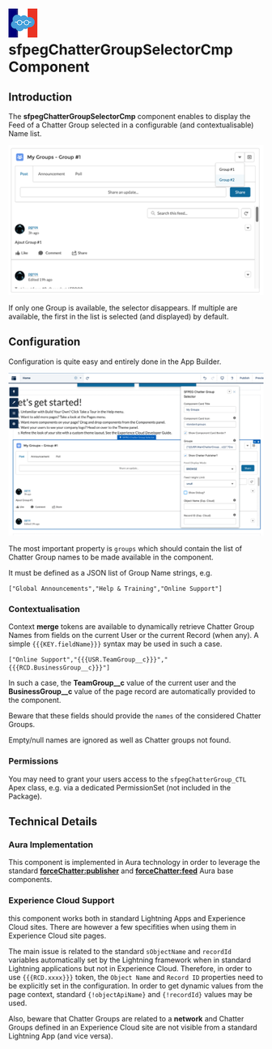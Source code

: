 # ![Logo](/media/Logo.png) &nbsp; **sfpegChatterGroupSelectorCmp** Component

## Introduction

The **sfpegChatterGroupSelectorCmp** component enables to display the Feed of a Chatter Group selected
in a configurable (and contextualisable) Name list.

![Chatter Group Selector](/media/sfpegChatterGroupSelector.png) 

If only one Group is available, the selector disappears.
If multiple are available, the first in the list is selected (and displayed) by default.


## Configuration

Configuration is quite easy and entirely done in the App Builder.

![Chatter Group Selector Configuration](/media/sfpegChatterGroupSelectorConfig.png) 

The most important property is `groups` which should contain the list of Chatter Group names
to be made available in the component.

It must be defined as a JSON list of Group Name strings, e.g.
```
["Global Announcements","Help & Training","Online Support"]
```

### Contextualisation

Context **merge** tokens are available to dynamically retrieve Chatter Group Names from
fields on the current User or the current Record (when any). A simple `{{{KEY.fieldName}}}` 
syntax may be used in such a case.
```
["Online Support","{{{USR.TeamGroup__c}}}","{{{RCD.BusinessGroup__c}}}"]
```
In such a case, the **TeamGroup__c** value of the current user and the **BusinessGroup__c**
value of the page record are automatically provided to the component.

Beware that these fields should provide the `names` of the considered Chatter Groups.

Empty/null names are ignored as well as Chatter groups not found.

### Permissions

You may need to grant your users access to the `sfpegChatterGroup_CTL` Apex class,
e.g. via a dedicated PermissionSet (not included in the Package).

## Technical Details

### Aura Implementation

This component is implemented in Aura technology in order to leverage the standard
 **[forceChatter:publisher](https://developer.salesforce.com/docs/component-library/bundle/forceChatter:publisher/documentation)** and **[forceChatter:feed](https://developer.salesforce.com/docs/component-library/bundle/forceChatter:feed/documentation)** Aura base components.


### Experience Cloud Support

this component works both in standard Lightning Apps and Experience Cloud sites. There are
however a few specifities when using them in Experience Cloud site pages.

The main issue is related to the standard `sObjectName` and `recordId` variables automatically
set by the Lightning framework when in standard Lightning applications but not in Experience Cloud.
Therefore, in order to use `{{{RCD.xxxx}}}` token, the `Object Name` and `Record ID` properties
need to be explicitly set in the configuration. In order to get dynamic values from the page context,
standard `{!objectApiName}` and `{!recordId}` values may be used. 

Also, beware that Chatter Groups are related to a **network** and Chatter Groups defined in an
Experience Cloud site are not visible from a standard Lightning App (and vice versa).
